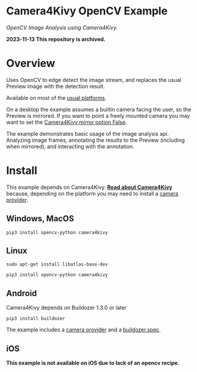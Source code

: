 Camera4Kivy OpenCV Example
==========================

*OpenCV Image Analysis using Camera4Kivy.*

**2023-11-13 This repository is archived.**

# Overview

Uses OpenCV to edge detect the image stream, and replaces the usual Preview image with the detection result.

Available on most of the [usual platforms](https://github.com/Android-for-Python/Camera4Kivy/#tested-examples-and-platforms).

On a desktop the example assumes a builtin camera facing the user, so the Preview is mirrored. If you want to point a freely mounted camera you may want to set the [Camera4Kivy mirror option False]((https://github.com/Android-for-Python/Camera4Kivy/#mirror)). 

The example demonstrates basic usage of the image analysis api. Analyzing image frames, annotating the results to the Preview (including when mirrored), and interacting with the annotation.

# Install

This example depends on Camera4Kivy. **[Read about Camera4Kivy](https://github.com/Android-for-Python/Camera4Kivy#camera4kivy)** because, depending on the platform you may need to install a [camera provider](https://github.com/Android-for-Python/camera4kivy#camera-provider). 

## Windows, MacOS

`pip3 install opencv-python camera4kivy`

## Linux

`sudo apt-get install libatlas-base-dev`

`pip3 install opencv-python camera4kivy`

## Android

Camera4Kivy depends on Buildozer 1.3.0 or later

`pip3 install buildozer`

The example includes a [camera provider](https://github.com/Android-for-Python/camera4kivy#android-camera-provider) and a [buildozer.spec](https://github.com/Android-for-Python/camera4kivy#buildozerspec).

## iOS

**This example is not available on iOS due to lack of an opencv recipe.**

